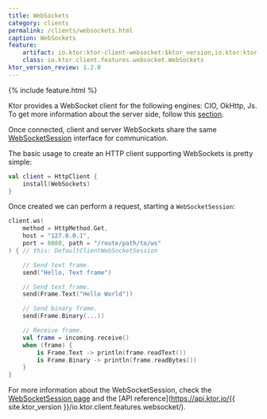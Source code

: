 ```yaml
---
title: WebSockets
category: clients
permalink: /clients/websockets.html
caption: WebSockets
feature:
    artifact: io.ktor:ktor-client-websocket:$ktor_version,io.ktor:ktor-client-cio:$ktor_version,io.ktor:ktor-client-js:$ktor_version,io.ktor:ktor-client-okhttp:$ktor_version
    class: io.ktor.client.features.websocket.WebSockets
ktor_version_review: 1.2.0
---
```


{% include feature.html %}

Ktor provides a WebSocket client for the following engines: CIO, OkHttp, Js. To get more information about the server side, follow this [section](/servers/features/websockets.html).

Once connected, client and server WebSockets share the same [WebSocketSession](/servers/features/websockets.html#WebSocketSession)
interface for communication.

The basic usage to create an HTTP client supporting WebSockets is pretty simple:

```kotlin
val client = HttpClient {
    install(WebSockets)
}
```

Once created we can perform a request, starting a `WebSocketSession`:

```kotlin
client.ws(
    method = HttpMethod.Get,
    host = "127.0.0.1",
    port = 8080, path = "/route/path/to/ws"
) { // this: DefaultClientWebSocketSession

    // Send text frame.
    send("Hello, Text frame")

    // Send text frame.
    send(Frame.Text("Hello World"))

    // Send binary frame.
    send(Frame.Binary(...))

    // Receive frame.
    val frame = incoming.receive()
    when (frame) {
        is Frame.Text -> println(frame.readText())
        is Frame.Binary -> println(frame.readBytes())
    }
}
```

For more information about the WebSocketSession, check the [WebSocketSession page](/servers/features/websockets.html#WebSocketSession) and the [API reference](https://api.ktor.io/{{ site.ktor_version }}/io.ktor.client.features.websocket/).
